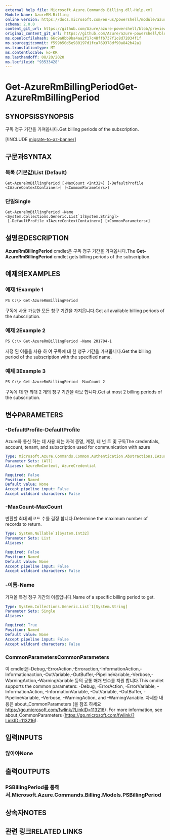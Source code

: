 ```yaml
---
external help file: Microsoft.Azure.Commands.Billing.dll-Help.xml
Module Name: AzureRM.Billing
online version: https://docs.microsoft.com/en-us/powershell/module/azurerm.billing/get-azurermbillingperiod
schema: 2.0.0
content_git_url: https://github.com/Azure/azure-powershell/blob/preview/src/ResourceManager/Billing/Commands.Billing/help/Get-AzureRmBillingPeriod.md
original_content_git_url: https://github.com/Azure/azure-powershell/blob/preview/src/ResourceManager/Billing/Commands.Billing/help/Get-AzureRmBillingPeriod.md
ms.openlocfilehash: 66c9a0bb9ba4aa2f17c48ffb737f1c8d72034f1f
ms.sourcegitcommit: f599b50d5e980197d1fca769378df90a842b42a1
ms.translationtype: MT
ms.contentlocale: ko-KR
ms.lasthandoff: 08/20/2020
ms.locfileid: "93533428"
---
```

# <span data-ttu-id="70fdd-101">Get-AzureRmBillingPeriod</span><span class="sxs-lookup"><span data-stu-id="70fdd-101">Get-AzureRmBillingPeriod</span></span>

## <span data-ttu-id="70fdd-102">SYNOPSIS</span><span class="sxs-lookup"><span data-stu-id="70fdd-102">SYNOPSIS</span></span>
<span data-ttu-id="70fdd-103">구독 청구 기간을 가져옵니다.</span><span class="sxs-lookup"><span data-stu-id="70fdd-103">Get billing periods of the subscription.</span></span>

[!INCLUDE [migrate-to-az-banner](../../includes/migrate-to-az-banner.md)]

## <span data-ttu-id="70fdd-104">구문과</span><span class="sxs-lookup"><span data-stu-id="70fdd-104">SYNTAX</span></span>

### <span data-ttu-id="70fdd-105">목록 (기본값)</span><span class="sxs-lookup"><span data-stu-id="70fdd-105">List (Default)</span></span>
```
Get-AzureRmBillingPeriod [-MaxCount <Int32>] [-DefaultProfile <IAzureContextContainer>] [<CommonParameters>]
```

### <span data-ttu-id="70fdd-106">단일</span><span class="sxs-lookup"><span data-stu-id="70fdd-106">Single</span></span>
```
Get-AzureRmBillingPeriod -Name <System.Collections.Generic.List`1[System.String]>
 [-DefaultProfile <IAzureContextContainer>] [<CommonParameters>]
```

## <span data-ttu-id="70fdd-107">설명은</span><span class="sxs-lookup"><span data-stu-id="70fdd-107">DESCRIPTION</span></span>
<span data-ttu-id="70fdd-108">**AzureRmBillingPeriod** cmdlet은 구독 청구 기간을 가져옵니다.</span><span class="sxs-lookup"><span data-stu-id="70fdd-108">The **Get-AzureRmBillingPeriod** cmdlet gets billing periods of the subscription.</span></span>

## <span data-ttu-id="70fdd-109">예제의</span><span class="sxs-lookup"><span data-stu-id="70fdd-109">EXAMPLES</span></span>

### <span data-ttu-id="70fdd-110">예제 1</span><span class="sxs-lookup"><span data-stu-id="70fdd-110">Example 1</span></span>
```
PS C:\> Get-AzureRmBillingPeriod
```

<span data-ttu-id="70fdd-111">구독에 사용 가능한 모든 청구 기간을 가져옵니다.</span><span class="sxs-lookup"><span data-stu-id="70fdd-111">Get all available billing periods of the subscription.</span></span>

### <span data-ttu-id="70fdd-112">예제 2</span><span class="sxs-lookup"><span data-stu-id="70fdd-112">Example 2</span></span>
```
PS C:\> Get-AzureRmBillingPeriod -Name 201704-1
```

<span data-ttu-id="70fdd-113">지정 된 이름을 사용 하 여 구독에 대 한 청구 기간을 가져옵니다.</span><span class="sxs-lookup"><span data-stu-id="70fdd-113">Get the billing period of the subscription with the specified name.</span></span>

### <span data-ttu-id="70fdd-114">예제 3</span><span class="sxs-lookup"><span data-stu-id="70fdd-114">Example 3</span></span>
```
PS C:\> Get-AzureRmBillingPeriod -MaxCount 2
```

<span data-ttu-id="70fdd-115">구독에 대 한 최대 2 개의 청구 기간을 확보 합니다.</span><span class="sxs-lookup"><span data-stu-id="70fdd-115">Get at most 2 billing periods of the subscription.</span></span>

## <span data-ttu-id="70fdd-116">변수</span><span class="sxs-lookup"><span data-stu-id="70fdd-116">PARAMETERS</span></span>

### <span data-ttu-id="70fdd-117">-DefaultProfile</span><span class="sxs-lookup"><span data-stu-id="70fdd-117">-DefaultProfile</span></span>
<span data-ttu-id="70fdd-118">Azure와 통신 하는 데 사용 되는 자격 증명, 계정, 테 넌 트 및 구독</span><span class="sxs-lookup"><span data-stu-id="70fdd-118">The credentials, account, tenant, and subscription used for communication with azure</span></span>

```yaml
Type: Microsoft.Azure.Commands.Common.Authentication.Abstractions.IAzureContextContainer
Parameter Sets: (All)
Aliases: AzureRmContext, AzureCredential

Required: False
Position: Named
Default value: None
Accept pipeline input: False
Accept wildcard characters: False
```

### <span data-ttu-id="70fdd-119">-MaxCount</span><span class="sxs-lookup"><span data-stu-id="70fdd-119">-MaxCount</span></span>
<span data-ttu-id="70fdd-120">반환할 최대 레코드 수를 결정 합니다.</span><span class="sxs-lookup"><span data-stu-id="70fdd-120">Determine the maximum number of records to return.</span></span>

```yaml
Type: System.Nullable`1[System.Int32]
Parameter Sets: List
Aliases:

Required: False
Position: Named
Default value: None
Accept pipeline input: False
Accept wildcard characters: False
```

### <span data-ttu-id="70fdd-121">-이름</span><span class="sxs-lookup"><span data-stu-id="70fdd-121">-Name</span></span>
<span data-ttu-id="70fdd-122">가져올 특정 청구 기간의 이름입니다.</span><span class="sxs-lookup"><span data-stu-id="70fdd-122">Name of a specific billing period to get.</span></span>

```yaml
Type: System.Collections.Generic.List`1[System.String]
Parameter Sets: Single
Aliases:

Required: True
Position: Named
Default value: None
Accept pipeline input: False
Accept wildcard characters: False
```

### <span data-ttu-id="70fdd-123">CommonParameters</span><span class="sxs-lookup"><span data-stu-id="70fdd-123">CommonParameters</span></span>
<span data-ttu-id="70fdd-124">이 cmdlet은-Debug,-ErrorAction,-Erroraction,-InformationAction,-Informationaction,-OutVariable,-OutBuffer,-PipelineVariable,-Verbose,-WarningAction,-WarningVariable 등의 공통 매개 변수를 지원 합니다.</span><span class="sxs-lookup"><span data-stu-id="70fdd-124">This cmdlet supports the common parameters: -Debug, -ErrorAction, -ErrorVariable, -InformationAction, -InformationVariable, -OutVariable, -OutBuffer, -PipelineVariable, -Verbose, -WarningAction, and -WarningVariable.</span></span> <span data-ttu-id="70fdd-125">자세한 내용은 about_CommonParameters (을 참조 하세요 https://go.microsoft.com/fwlink/?LinkID=113216) .</span><span class="sxs-lookup"><span data-stu-id="70fdd-125">For more information, see about_CommonParameters (https://go.microsoft.com/fwlink/?LinkID=113216).</span></span>

## <span data-ttu-id="70fdd-126">입력</span><span class="sxs-lookup"><span data-stu-id="70fdd-126">INPUTS</span></span>

### <span data-ttu-id="70fdd-127">않아야</span><span class="sxs-lookup"><span data-stu-id="70fdd-127">None</span></span>

## <span data-ttu-id="70fdd-128">출력</span><span class="sxs-lookup"><span data-stu-id="70fdd-128">OUTPUTS</span></span>

### <span data-ttu-id="70fdd-129">PSBillingPeriod를 통해 서.</span><span class="sxs-lookup"><span data-stu-id="70fdd-129">Microsoft.Azure.Commands.Billing.Models.PSBillingPeriod</span></span>

## <span data-ttu-id="70fdd-130">상속자</span><span class="sxs-lookup"><span data-stu-id="70fdd-130">NOTES</span></span>

## <span data-ttu-id="70fdd-131">관련 링크</span><span class="sxs-lookup"><span data-stu-id="70fdd-131">RELATED LINKS</span></span>
